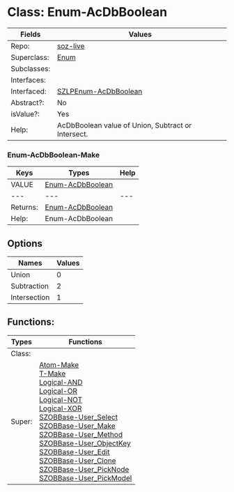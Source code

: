 
# Class:	Enum-AcDbBoolean

| Fields | Values |
| --------- | --------- |
| Repo: | [soz-live](/repos/soz-live.html) |
| Superclass: | [Enum](Enum.html) |
| Subclasses: |  |
| Interfaces: |  |
| Interfaced: | [SZLPEnum-AcDbBoolean](SZLPEnum-AcDbBoolean.html) |
| Abstract?: | No |
| isValue?: | Yes |
| Help: | AcDbBoolean value of Union, Subtract or Intersect. |

### Enum-AcDbBoolean-Make

| Keys | Types | Help |
| --------- | --------- | --------- |
| VALUE | [Enum-AcDbBoolean](Enum-AcDbBoolean.html) |  |
| --- | --- | --- |
| Returns: | [Enum-AcDbBoolean](Enum-AcDbBoolean.html) |
| Help: | Enum-AcDbBoolean |


## Options

| Names | Values |
| --------- | --------- |
| Union | 0 |
| Subtraction | 2 |
| Intersection | 1 |

## Functions:

| Types | Functions |
| --------- | --------- |
| Class: |  |
| Super: | [Atom-Make](Atom.html) <br> [T-Make](T.html) <br> [Logical-AND](Logical.html) <br> [Logical-OR](Logical.html) <br> [Logical-NOT](Logical.html) <br> [Logical-XOR](Logical.html) <br> [SZOBBase-User_Select](SZOBBase.html) <br> [SZOBBase-User_Make](SZOBBase.html) <br> [SZOBBase-User_Method](SZOBBase.html) <br> [SZOBBase-User_ObjectKey](SZOBBase.html) <br> [SZOBBase-User_Edit](SZOBBase.html) <br> [SZOBBase-User_Clone](SZOBBase.html) <br> [SZOBBase-User_PickNode](SZOBBase.html) <br> [SZOBBase-User_PickModel](SZOBBase.html) |



